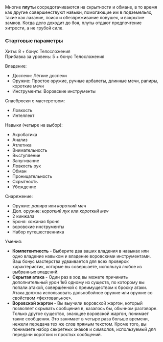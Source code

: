 Многие **плуты** сосредотачиваются на скрытности и обмане, в то время как другие совершенствуют навыки, помогающие им в подземельях, такие как лазание, поиск и обезвреживание ловушек, и вскрытие замков. Когда дело доходит до боя, плуты отдают предпочтение хитрости, а не грубой силе.

### Стартовые параметры
Хиты: 8 + бонус Телосложения<br>
Прибавка за уровень: 5 + бонус Телосложения

Владение:
- Доспехи: Лёгкие доспехи
- Оружие: Простое оружие, ручные арбалеты, длинные мечи, рапиры, короткие мечи
- Инструменты: Воровские инструменты

Спасброски с мастерством:
- Ловкость
- Интеллект

Навыки (четыре на выбор):
- Акробатика
- Анализ
- Атлетика
- Внимательность
- Выступление
- Запугивание
- Ловкость рук
- Обман
- Проницательность
- Скрытность
- Убеждение

Снаряжение:
- Оружие: *рапира* или *короткий меч*
- Доп. оружие: *короткий лук* или *короткий меч*
- 2 кинжала
- Броня: кожаная броня
- воровские инструменты
- Набор путешественника

Умения:
- **Компетентность** - Выберите два ваших владения в навыках или одно владение навыком и владение воровскими инструментами. Ваш бонус мастерства удваивается для всех проверок характеристик, которые вы совершаете, используя любое из выбранных владений.
- **Скрытая атака** - Один раз в ход вы можете причинить дополнительный урон 1к6 одному из существ, по которому вы попали атакой, совершённой с преимуществом к броску атаки. Атака должна использовать дальнобойное оружие или оружие со свойством «фехтовальное».
- **Воровской жаргон** - Вы выучили воровской жаргон, который позволяет скрывать сообщения в, казалось бы, обычном разговоре. Только другое существо, знающее воровской жаргон, понимает такие сообщения. Это занимает в четыре раза больше времени, нежели передача тех же слов прямым текстом. Кроме того, вы понимаете набор секретных знаков и символов, используемый для передачи коротких и простых сообщений.